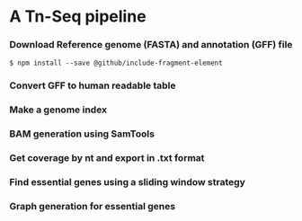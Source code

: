 # A Tn-Seq pipeline

### Download Reference genome (FASTA) and annotation (GFF) file

```
$ npm install --save @github/include-fragment-element
```

### Convert GFF to human readable table

### Make a genome index

### BAM generation using SamTools

### Get coverage by nt and export in .txt format

### Find essential genes using a sliding window strategy

### Graph generation for essential genes
